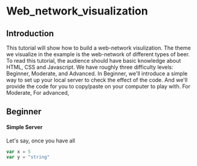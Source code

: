 # Web_network_visualization

## Introduction

  This tutorial will show how to build a web-network visulization. The theme we visualize in the example is the web-network of different types of beer. To read this tutorial, the audience should have basic knowledge about HTML, CSS and Javascript. 
  We have roughly three difficulty levels: Beginner, Moderate, and Advanced. 
  In Beginner, we'll introduce a simple way to set up your local server to check the effect of the code. And we'll provide the code for you to copy/paste on your computer to play with.
  For Moderate,
  For advanced,

## Beginner

#### Simple Server

Let's say, once you have all 


```javascript
var x = 5
var y = "string"
```
